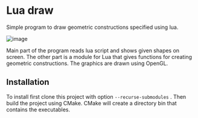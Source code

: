 # Lua draw

Simple program to draw geometric constructions specified using lua.

![image](https://github.com/user-attachments/assets/754579aa-2591-451b-bb84-8ad6a00a1289)

Main part of the program reads lua script and shows given shapes on screen. The other part is a module for Lua that gives functions for creating geometric constructions. The graphics are drawn using OpenGL.

## Installation

To install first clone this project with option ``--recurse-submodules`` . Then build the project using CMake. CMake will create a directory bin that contains the executables.
